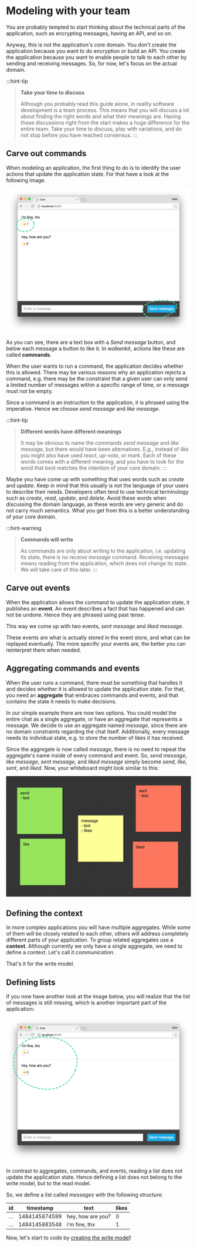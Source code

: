 # Modeling with your team

You are probably tempted to start thinking about the technical parts of the application, such as encrypting messages, having an API, and so on.

Anyway, this is not the application's core domain. You don't create the application because you want to do encryption or build an API. You create the application because you want to enable people to talk to each other by sending and receiving messages. So, for now, let's focus on the actual domain.

:::hint-tip
> **Take your time to discuss**
>
> Although you probably read this guide alone, in reality software development is a team process. This means that you will discuss a lot about finding the right words and what their meanings are. Having these discussions right from the start makes a huge difference for the entire team. Take your time to discuss, play with variations, and do not stop before you have reached consensus.
:::

## Carve out commands

When modeling an application, the first thing to do is to identify the user actions that update the application state. For that have a look at the following image.

![The chat application](chat-commands.png)

As you can see, there are a text box with a *Send message* button, and below each message a button to like it. In wolkenkit, actions like these are called **commands**.

When the user wants to run a command, the application decides whether this is allowed. There may be various reasons why an application rejects a command, e.g. there may be the constraint that a given user can only send a limited number of messages within a specific range of time, or a message must not be empty.

Since a command is an instruction to the application, it is phrased using the imperative. Hence we choose *send message* and *like message*.

:::hint-tip
> **Different words have different meanings**
>
> It may be obvious to name the commands *send message* and *like message*, but there would have been alternatives. E.g., instead of *like* you might also have used *react*, *up-vote*, or *mark*. Each of these words comes with a different meaning, and you have to look for the word that best matches the intention of your core domain.
:::

Maybe you have come up with something that uses words such as *create* and *update*. Keep in mind that this usually is not the language of your users to describe their needs. Developers often tend to use technical terminology such as *create*, *read*, *update*, and *delete*. Avoid these words when discussing the domain language, as these words are very generic and do not carry much semantics. What you get from this is a better understanding of your core domain.

:::hint-warning
> **Commands will write**
>
> As commands are only about writing to the application, i.e. updating its state, there is no *receive message* command. Receiving messages means reading from the application, which does not change its state. We will take care of this later.
:::

## Carve out events

When the application allows the command to update the application state, it publishes an **event**. An event describes a fact that has happened and can not be undone. Hence they are phrased using past tense.

This way we come up with two events, *sent message* and *liked message*.

These events are what is actually stored in the event store, and what can be replayed eventually. The more specific your events are, the better you can reinterpret them when needed.

## Aggregating commands and events

When the user runs a command, there must be something that handles it and decides whether it is allowed to update the application state. For that, you need an **aggregate** that embraces commands and events, and that contains the state it needs to make decisions.

In our simple example there are now two options. You could model the entire chat as a single aggregate, or have an aggregate that represents a message. We decide to use an aggregate named *message*, since there are no domain constraints regarding the chat itself. Additionally, every message needs its individual state, e.g. to store the number of likes it has received.

Since the aggregate is now called *message*, there is no need to repeat the aggregate's name inside of every command and event. So, *send message*, *like message*, *sent message*, and *liked message* simply become *send*, *like*, *sent*, and *liked*. Now, your whiteboard might look similar to this:

![The message aggregate](aggregate-message.png)

## Defining the context

In more complex applications you will have multiple aggregates. While some of them will be closely related to each other, others will address completely different parts of your application. To group related aggregates use a **context**. Although currently we only have a single aggregate, we need to define a context. Let's call it *communication*.

That's it for the write model.

## Defining lists

If you now have another look at the image below, you will realize that the list of messages is still missing, which is another important part of the application:

![The chat application](chat-lists.png)

In contrast to aggregates, commands, and events, reading a list does not update the application state. Hence defining a list does not belong to the write model, but to the read model.

So, we define a list called *messages* with the following structure:

| id | timestamp     | text              | likes |
|----|---------------|-------------------|-------|
| …  | 1484145874599 | hey, how are you? |     0 |
| …  | 1484145883548 | i'm fine, thx     |     1 |

Now, let's start to code by [creating the write model](../creating-the-write-model/)!
